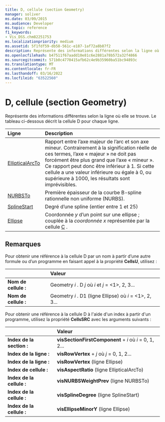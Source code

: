 ```yaml
---
title: D, cellule (section Geometry)
manager: soliver
ms.date: 03/09/2015
ms.audience: Developer
ms.topic: reference
f1_keywords:
- Vis_DSS.chm82251753
ms.localizationpriority: medium
ms.assetid: 5f1fdf59-db58-561c-e187-1af72a8b87f2
description: Représente des informations différentes selon la ligne où elle se trouve. Le tableau ci-dessous décrit la cellule D pour chaque ligne.
ms.openlocfilehash: b47511f67aadd10e81c6e2881a78b572a32f4866
ms.sourcegitcommit: 571b0c4770415afb62c4e9b35960ba51bc94893c
ms.translationtype: MT
ms.contentlocale: fr-FR
ms.lasthandoff: 03/16/2022
ms.locfileid: "63522560"
---
```

# <a name="d-cell-geometry-section"></a>D, cellule (section Geometry)

Représente des informations différentes selon la ligne où elle se trouve. Le tableau ci-dessous décrit la cellule D pour chaque ligne.
  
|Ligne|Description|
|:-----|:-----|
|[EllipticalArcTo](ellipticalarcto-row-geometry-section.md) <br/> | Rapport entre l’axe majeur de l’arc et son axe mineur. Contrairement à la signification réelle de ces termes, l’axe « majeur » ne doit pas forcément être plus grand que l’axe « mineur ». Ce rapport peut donc être inférieur à 1. Si cette cellule a une valeur inférieure ou égale à 0, ou supérieure à 1000, les résultats sont imprévisibles. |
|[NURBSTo](nurbsto-row-geometry-section.md) <br/> | Première épaisseur de la courbe B-spline rationnelle non uniforme (NURBS). |
|[SplineStart](splinestart-row-geometry-section.md) <br/> | Degré d’une spline (entier entre 1 et 25) |
|[Ellipse](ellipse-row-geometry-section.md) <br/> | Coordonnée  *y*  d’un point sur une ellipse ; couplée à la  *coordonnée x*  représentée par la cellule [C](c-cell-geometry-section.md) . |
   
## <a name="remarks"></a>Remarques

Pour obtenir une référence à la cellule D par un nom à partir d’une autre formule ou d’un programme en faisant appel à la propriété **CellsU**, utilisez : 
  
||Valeur |
|:-----|:-----|
| **Nom de cellule :**  <br/> | Geometry  *i*  . D  *j*            où  *i*  et  *j*  = <1>, 2, 3... |
| **Nom de cellule :**  <br/> | Geometry  *i*  . D1 (ligne Ellipse) où  *i*  = <1>, 2, 3... |
   
Pour obtenir une référence à la cellule D à l'aide d'un index à partir d'un programme, utilisez la propriété **CellsSRC** avec les arguments suivants : 
  
||Valeur |
|:-----|:-----|
| **Index de la section :**  <br/> |**visSectionFirstComponent** +   *i* où *i* = 0, 1, 2... |
| **Index de la ligne :**  <br/> |**visRowVertex** +   *j* où *j* = 0, 1, 2... |
| **Index de la ligne :**  <br/> |**visRowVertex** (ligne Ellipse)  <br/> |
| **Index de cellule :**  <br/> |**visAspectRatio** (ligne EllipticalArcTo)  <br/> |
| **Index de la cellule :**  <br/> |**visNURBSWeightPrev** (ligne NURBSTo)  <br/> |
| **Index de la cellule :**  <br/> |**visSplineDegree** (ligne SplineStart)  <br/> |
| **Index de la cellule :**  <br/> |**visEllipseMinorY** (ligne Ellipse)  <br/> |
   

